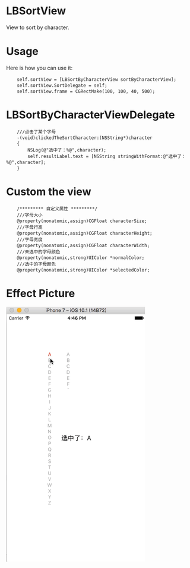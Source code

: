# LBSortView
View to sort by character.

# Usage
Here is how you can use it:

        self.sortView = [LBSortByCharacterView sortByCharacterView];
        self.sortView.SortDelegate = self;
        self.sortView.frame = CGRectMake(100, 100, 40, 500);

# LBSortByCharacterViewDelegate
        
        ///点击了某个字母
        -(void)clickedTheSortCharacter:(NSString*)character
        {
            NSLog(@"选中了：%@",character);
            self.resultLabel.text = [NSString stringWithFormat:@"选中了：%@",character];
        }
        
# Custom the view

        /********* 自定义属性 *********/
        ///字母大小
        @property(nonatomic,assign)CGFloat characterSize;
        ///字母行高
        @property(nonatomic,assign)CGFloat characterHeight;
        ///字母宽度
        @property(nonatomic,assign)CGFloat characterWidth;
        ///未选中的字母颜色
        @property(nonatomic,strong)UIColor *normalColor;
        ///选中的字母颜色
        @property(nonatomic,strong)UIColor *selectedColor;
        
        
# Effect Picture
![image](https://github.com/Fantast-WLB/LBSortView/blob/master/LBSortView/ezgif.com-video-to-gif.gif)


